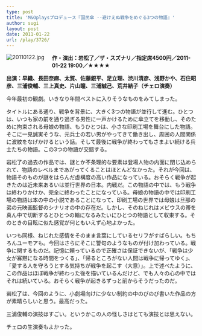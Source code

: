 ```yaml
---
type: post
title: 'M&Oplaysプロデュース『国民傘 --避けえぬ戦争をめぐる3つの物語』'
author: sugi
layout: post
date: 2011-01-22
url: /play/3726/
---
```

<img alt="20110122.jpg" src="http://i0.wp.com/asharpminor.com/play/20110122.jpg?resize=114%2C160" class="alignleft" style="float: left; margin: 0 20px 20px 0;" data-recalc-dims="1" />

**作・演出：岩松了／ザ・スズナリ／指定席4500円／2011-01-22 19:00／★★★★**

**出演：早織、長田奈麻、太賀、佐藤銀平、足立理、渋川清彦、浅野かや、石住昭彦、三浦俊輔、三上真史、片山瞳、三浦誠己、荒井結子（チェロ演奏）**

今年最初の観劇。いきなり年間ベストに入りそうなものをみてしまった。

タイトルにある通り、戦争を背景に、大きく3つの物語が並行して進む。ひとつは、いつも家の前を通り過ぎる男性に一声かけるために傘立てを移動し、そのために拘束される母娘の物語、もうひとつは、小さな印刷工場を舞台にした物語。そこに一見誠実そうな、元兵士の若い男がやってきて働き出し、周囲の人間関係に波紋をなげかけるという話。そして最後に戦争が終わってもさまよい続ける兵士たちの物語。この3つの物語が交錯する。

岩松了の過去の作品では、謎とか不条理的な要素は登場人物の内面に閉じ込められて、物語のレベルまであがってくることはほとんどなかった。それが今回は、物語そのものが謎をはらんだ虚構度の高い作品になっている。おそらく戦争が起きたのは近未来あるいは並行世界の日本。内戦だ。この物語の中では、もう戦争は終わりかけか、完全に終わったことになっている。母娘の物語の中では印刷工場の物語は本の中の小説であることになって、印刷工場の世界では母娘は旦那の弟の元映画監督のシナリオの中の存在だ。しかし、そのねじれはメビウスの帯を真ん中で切断するとひとつの輪になるみたいにひとつの物語として収束する。そのときの目眩に似た感覚が何ともいえず心地よかった。

いつも同様、ねじれた感情をそのまま言葉にしているセリフがすばらしい。もちろんユーモアも。今回はさらにそこに警句のようなものが付け加わっている。戦争に関するものだ。記憶に頼っているので正確さは保証できないが、「戦争は少女が寡黙になる時間をつくる」、「帰るところがない人間は戦争に帰ってゆく」、「愛する人を守ろうとする気持ちが戦争を起こす（大意）」。上で述べたように、この作品はほぼ戦争が終わった後を描いているんだけど、でも人々の心の中ではそれは続いている。おそらく戦争が起きるずっと前からそうだったのだ。

岩松了は、今回のように、小劇場向けに少ない制約の中のびのび書いた作品の方が素晴らしいと思う。最高だった。

三浦俊輔の演技はすごい。というかこの人の怪しさはとても演技とは思えない。

チェロの生演奏もよかった。


